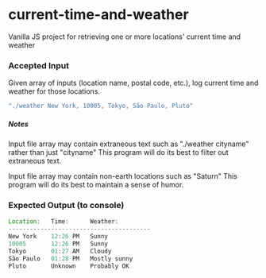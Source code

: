 # current-time-and-weather
Vanilla JS project for retrieving one or more locations' current time and weather

### Accepted Input
Given array of inputs (location name, postal code, etc.), log current time and weather for those locations.
```javascript
"./weather New York, 10005, Tokyo, São Paulo, Pluto"
```
##### Notes
Input file array may contain extraneous text such as "./weather cityname" rather than just "cityname"
This program will do its best to filter out extraneous text.

Input file array may contain non-earth locations such as "Saturn"
This program will do its best to maintain a sense of humor.

### Expected Output (to console)
```javascript
Location:   Time:      Weather:
----------------------------------------
New York    12:26 PM   Sunny
10005       12:26 PM   Sunny
Tokyo       01:27 AM   Cloudy
São Paulo   01:28 PM   Mostly sunny
Pluto       Unknown    Probably OK
```

